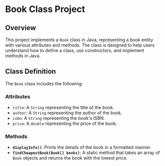 # Book Class Project

## Overview
This project implements a `Book` class in Java, representing a book entity with various attributes and methods. The class is designed to help users understand how to define a class, use constructors, and implement methods in Java.

## Class Definition
The `Book` class includes the following:

### Attributes
- `title`: A `String` representing the title of the book.
- `author`: A `String` representing the author of the book.
- `isbn`: A `String` representing the book's ISBN.
- `price`: A `double` representing the price of the book.


### Methods
- **`displayInfo()`**: Prints the details of the book in a formatted manner.
- **`findCheapestBook(Book[] books)`**: A static method that takes an array of `Book` objects and returns the book with the lowest price.


